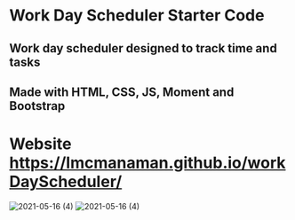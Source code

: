 # Work Day Scheduler Starter Code

## Work day scheduler designed to track time and tasks

## Made with HTML, CSS, JS, Moment and Bootstrap

# Website  https://lmcmanaman.github.io/workDayScheduler/

![2021-05-16 (4)](https://user-images.githubusercontent.com/81030206/118424782-d54e6880-b695-11eb-99fc-0d14dffe4f0b.png)
![2021-05-16 (4)](https://user-images.githubusercontent.com/81030206/118424814-ea2afc00-b695-11eb-8ff0-ef5e308000b6.png)
 
